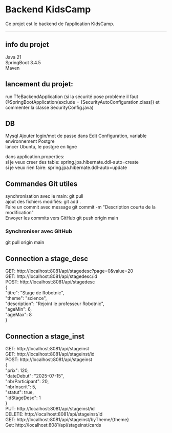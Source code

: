 # Backend KidsCamp

Ce projet est le backend de l’application KidsCamp.

---
## info du projet
Java 21  
SpringBoot 3.4.5  
Maven  

## lancement du projet:
run TfeBackendApplication
(si la sécurité pose problème il faut @SpringBootApplication(exclude = {SecurityAutoConfiguration.class}) et commenter la classe SecurityConfig.java)

## DB
Mysql
Ajouter login/mot de passe dans Edit Configuration, variable environnement
Postgre  
lancer Ubuntu, le postgre en ligne  
  
dans application.properties:  
si je veux creer des table: spring.jpa.hibernate.ddl-auto=create  
si je veux rien faire: spring.jpa.hibernate.ddl-auto=update
## Commandes Git utiles
synchronisation avec le main:
git pull  
ajout des fichiers modifiés:
git add .  
Faire un commit avec message
git commit -m "Description courte de la modification"  
Envoyer les commits vers GitHub
git push origin main  

### Synchroniser avec GitHub

git pull origin main

## Connection a stage_desc
GET: http://localhost:8081/api/stagedesc?page=0&value=20  
GET: http://localhost:8081/api/stagedesc/id  
POST: http://localhost:8081/api/stagedesc  
{  
"titre": "Stage de Robotnic",  
"theme": "science",  
"description": "Rejoint le professeur Robotnic",  
"ageMin": 6,  
"ageMax": 8  
}  

## Connection a stage_inst
GET: http://localhost:8081/api/stageinst  
GET: http://localhost:8081/api/stageinst/id  
POST: http://localhost:8081/api/stageinst  
{  
"prix": 120,  
"dateDebut": "2025-07-15",  
"nbrParticipant": 20,  
"nbrInscrit": 5,  
"statut": true,  
"idStageDesc": 1  
}  
PUT: http://localhost:8081/api/stageinst/id  
DELETE: http://localhost:8081/api/stageinst/id  
GET: http://localhost:8081/api/stageinst/byTheme/{theme}  
Get: http://localhost:8081/api/stageinst/cards  
